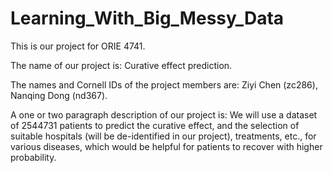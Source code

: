 # Learning_With_Big_Messy_Data

This is our project for ORIE 4741.

The name of our project is: Curative effect prediction.

The names and Cornell IDs of the project members are: Ziyi Chen (zc286), Nanqing Dong (nd367). 

A one or two paragraph description of our project is:
We will use a dataset of 2544731 patients to predict the curative effect, and the selection of suitable hospitals (will be de-identified in our project), treatments, etc., for various diseases, which would be helpful for patients to recover with higher probability.
